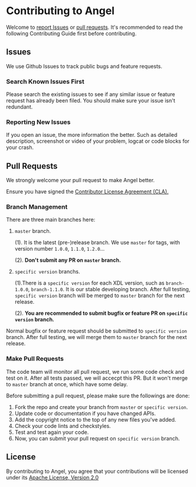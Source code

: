 # Contributing to Angel
Welcome to [report Issues](https://github.com/alibaba/x-deeplearning/issues) or [pull requests](https://github.com/alibaba/x-deeplearning/pulls). It's recommended to read the following Contributing Guide first before contributing. 


## Issues
We use Github Issues to track public bugs and feature requests.

### Search Known Issues First
Please search the existing issues to see if any similar issue or feature request has already been filed. You should make sure your issue isn't redundant.

### Reporting New Issues
If you open an issue, the more information the better. Such as detailed description, screenshot or video of your problem, logcat or code blocks for your crash.

## Pull Requests
We strongly welcome your pull request to make Angel better. 

Ensure you have signed the [Contributor License Agreement (CLA).](master/CLA.md)


### Branch Management
There are three main branches here:

1. `master` branch.

   (1). It is the latest (pre-)release branch. We use `master` for tags, with version number `1.0.0`, `1.1.0`, `1.2.0`...

   (2). **Don't submit any PR on `master` branch.**
   
2. `specific version` branchs. 

   (1).There is a `specific version` for each XDL version, such as `branch-1.0.0`, `branch-1.1.0`. It is our stable developing  branch. After full testing, `specific version` branch will be merged to `master` branch for the next release.

   (2). **You are recommended to submit bugfix or feature PR on `specific version` branch.**


Normal bugfix or feature request should be submitted to `specific version` branch. After full testing, we will merge them to `master` branch for the next release. 


### Make Pull Requests
The code team will monitor all pull request, we run some code check and test on it. After all tests passed, we will accecpt this PR. But it won't merge to `master` branch at once, which have some delay.

Before submitting a pull request, please make sure the followings are done:

1. Fork the repo and create your branch from `master` or `specific version`.
2. Update code or documentation if you have changed APIs.
3. Add the copyright notice to the top of any new files you've added.
4. Check your code lints and checkstyles.
5. Test and test again your code.
6. Now, you can submit your pull request on  `specific version` branch.

## License
By contributing to Angel, you agree that your contributions will be licensed
under its [ Apache License, Version 2.0](https://github.com/alibaba/x-deeplearning/blob/master/LICENSE)
